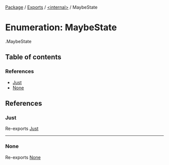 [Package](../README.md) / [Exports](../modules.md) / [<internal\>](../modules/internal_.md) / MaybeState

# Enumeration: MaybeState

[<internal>](../modules/internal_.md).MaybeState

## Table of contents

### References

- [Just](internal_.MaybeState.md#just)
- [None](internal_.MaybeState.md#none)

## References

### Just

Re-exports [Just](../modules/internal_.md#just)

___

### None

Re-exports [None](../modules/internal_.md#none)
